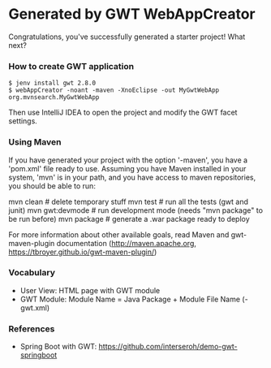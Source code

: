 Generated by GWT WebAppCreator
==============================

Congratulations, you've successfully generated a starter project!  What next?

### How to create GWT application

    $ jenv install gwt 2.8.0
    $ webAppCreator -noant -maven -XnoEclipse -out MyGwtWebApp org.mvnsearch.MyGwtWebApp

Then use IntelliJ IDEA to open the project and modify the GWT facet settings.

### Using Maven

If you have generated your project with the option '-maven', you have a 'pom.xml'
file ready to use. Assuming you have Maven installed in your system, 'mvn' is 
in your path, and you have access to maven repositories, you should be able to run:

mvn clean         # delete temporary stuff
mvn test          # run all the tests (gwt and junit)
mvn gwt:devmode   # run development mode (needs "mvn package" to be run before)
mvn package       # generate a .war package ready to deploy

For more information about other available goals, read Maven and gwt-maven-plugin 
documentation (http://maven.apache.org, https://tbroyer.github.io/gwt-maven-plugin/)


### Vocabulary

* User View: HTML page with GWT module
* GWT Module: Module Name = Java Package + Module File Name (-gwt.xml)


### References

* Spring Boot with GWT: https://github.com/interseroh/demo-gwt-springboot